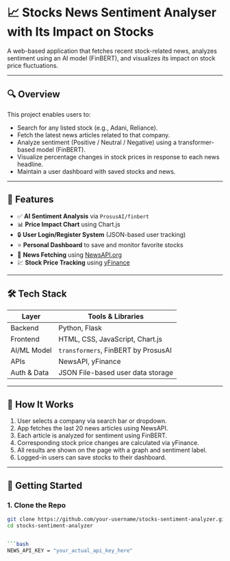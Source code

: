 # 📈 Stocks News Sentiment Analyser with Its Impact on Stocks

A web-based application that fetches recent stock-related news, analyzes sentiment using an AI model (FinBERT), and visualizes its impact on stock price fluctuations.

---

## 🔍 Overview

This project enables users to:
- Search for any listed stock (e.g., Adani, Reliance).
- Fetch the latest news articles related to that company.
- Analyze sentiment (Positive / Neutral / Negative) using a transformer-based model (FinBERT).
- Visualize percentage changes in stock prices in response to each news headline.
- Maintain a user dashboard with saved stocks and news.

---

## 🧠 Features

- ✅ **AI Sentiment Analysis** via `ProsusAI/finbert`
- 📊 **Price Impact Chart** using Chart.js
- 🔒 **User Login/Register System** (JSON-based user tracking)
- ⭐ **Personal Dashboard** to save and monitor favorite stocks
- 📰 **News Fetching** using [NewsAPI.org](https://newsapi.org/)
- 💹 **Stock Price Tracking** using [yFinance](https://pypi.org/project/yfinance/)

---

## 🛠️ Tech Stack

| Layer        | Tools & Libraries                      |
|--------------|----------------------------------------|
| Backend      | Python, Flask                          |
| Frontend     | HTML, CSS, JavaScript, Chart.js        |
| AI/ML Model  | `transformers`, FinBERT by ProsusAI     |
| APIs         | NewsAPI, yFinance                      |
| Auth & Data  | JSON File-based user data storage      |

---

## 🧪 How It Works

1. User selects a company via search bar or dropdown.
2. App fetches the last 20 news articles using NewsAPI.
3. Each article is analyzed for sentiment using FinBERT.
4. Corresponding stock price changes are calculated via yFinance.
5. All results are shown on the page with a graph and sentiment label.
6. Logged-in users can save stocks to their dashboard.

---

## 🚀 Getting Started

### 1. Clone the Repo

```bash
git clone https://github.com/your-username/stocks-sentiment-analyzer.git
cd stocks-sentiment-analyzer


```bash
NEWS_API_KEY = "your_actual_api_key_here"
